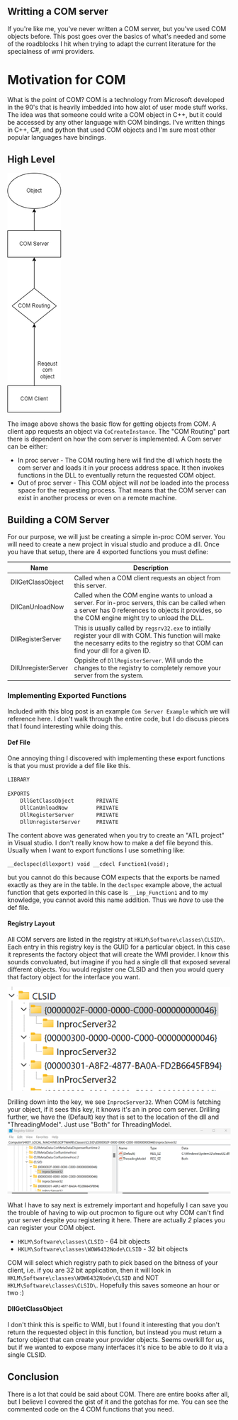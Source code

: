 ## Writting a COM server

If you're like me, you've never written a COM server, but you've used COM objects before.  This post goes over the basics of what's needed and some of the roadblocks I hit when trying to adapt the current literature for the specialness of wmi providers.

# Motivation for COM
What is the point of COM?  COM is a technology from Microsoft developed in the 90's that is heavily imbedded into how alot of user mode stuff works.  The idea was that someone could write a COM object in C++, but it could be accessed by any other language with COM bindings.  I've written things in C++, C#, and python that used COM objects and I'm sure most other popular languages have bindings.

## High Level
![](COM_overview.drawio.png)

The image above shows the basic flow for getting objects from COM.  A client app requests an object via `CoCreateInstance`.  The "COM Routing" part there is dependent on how the com server is implemented.  A Com server can be either:
* In proc server - The COM routing here will find the dll which hosts the com server and loads it in your process address space.  It then invokes functions in the DLL to eventually return the requested COM object.
* Out of proc server - This COM object will _not_ be loaded into the process space for the requesting process.  That means that the COM server can exist in another process or even on a remote machine.
## Building a COM Server
For our purpose, we will just be creating a simple in-proc COM server.  You will need to create a new project in visual studio and produce a dll.  Once you have that setup, there are 4 exported functions you must define:

| Name | Description |
------|------------
| DllGetClassObject | Called when a COM client requests an object from this server. |
| DllCanUnloadNow | Called when the COM engine wants to unload a server.  For in-proc servers, this can be called when a server has 0 references to objects it provides, so the COM engine might try to unload the DLL. |
| DllRegisterServer | This is usually called by `regsrv32.exe` to intially register your dll with COM.  This function will make the necesarry edits to the registry so that COM can find your dll for a given ID. |
| DllUnregisterServer | Oppisite of `DllRegisterServer`.  Will undo the changes to the registry to completely remove your server from the system. |

### Implementing Exported Functions
Included with this blog post is an example `Com Server Example` which we will reference here.  I don't walk through the entire code, but I do discuss pieces that I found interesting while doing this.

#### Def File
One annoying thing I discovered with implementing these export functions is that you must provide a def file like this.
```
LIBRARY

EXPORTS
	DllGetClassObject		PRIVATE
	DllCanUnloadNow			PRIVATE
	DllRegisterServer		PRIVATE
	DllUnregisterServer		PRIVATE
```
The content above was generated when you try to create an "ATL project" in Visual studio.  I don't really know how to make a def file beyond this.  Usually when I want to export functions I use something like:
```
__declspec(dllexport) void __cdecl Function1(void);
```
but you cannot do this because COM expects that the exports be named exactly as they are in the table.  In the `declspec` example above, the actual function that gets exported in this case is `__imp_Function1` and to my knowledge, you cannot avoid this name addition.  Thus we _have_ to use the def file.

#### Registry Layout
All COM servers are listed in the registry at `HKLM\Software\classes\CLSID\`. Each entry in this registry key is the GUID for a particular object.  In this case it represents the factory object that will create the WMI provider.  I know this sounds convoluated, but imagine if you had a single dll that exposed several different objects.  You would register one CLSID and then you would query that factory object for the interface you want.

![](registry1.png)

Drilling down into the key, we see `InprocServer32`.  When COM is fetching your object, if it sees this key, it knows it's an in proc com server.  Drilling further, we have the (Default) key that is set to the location of the dll and "ThreadingModel".  Just use "Both" for ThreadingModel.
![](registry2.png)

What I have to say next is extremely important and hopefully I can save you the trouble of having to wip out procmon to figure out why COM can't find your server despite you registering it here.  There are actually _2_ places you can register your COM object.
* `HKLM\Software\classes\CLSID` - 64 bit objects
* `HKLM\Software\classes\WOW6432Node\CLSID` - 32 bit objects

COM will select which registry path to pick based on the bitness of your client, i.e. if you are 32 bit application, then it will look in `HKLM\Software\classes\WOW6432Node\CLSID` and NOT `HKLM\Software\classes\CLSID\`.  Hopefully this saves someone an hour or two :)

#### DllGetClassObject
I don't think this is speific to WMI, but I found it interesting that you don't return the requested object in this function, but instead you must return a factory object that can create your provider objects.  Seems overkill for us, but if we wanted to expose many interfaces it's nice to be able to do it via a single CLSID.

## Conclusion
There is a lot that could be said about COM.  There are entire books after all, but I believe I covered the gist of it and the gotchas for me.  You can see the commented code on the 4 COM functions that you need.